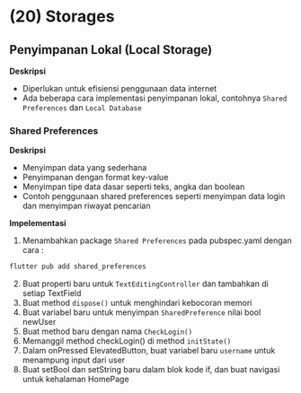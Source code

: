 # (20) Storages

## Penyimpanan Lokal (Local Storage)

**Deskripsi**
- Diperlukan untuk efisiensi penggunaan data internet
- Ada beberapa cara implementasi penyimpanan lokal, contohnya `Shared Preferences` dan `Local Database`


### Shared Preferences
**Deskripsi**
- Menyimpan data yang sederhana
- Penyimpanan dengan format key-value
- Menyimpan tipe data dasar seperti teks, angka dan boolean
- Contoh penggunaan shared preferences seperti menyimpan data login dan menyimpan riwayat pencarian

**Impelementasi**
1. Menambahkan package `Shared Preferences` pada pubspec.yaml dengan cara :
```dart
flutter pub add shared_preferences
```
2. Buat properti baru untuk `TextEditingController` dan tambahkan di setiap TextField
3. Buat method `dispose()` untuk menghindari kebocoran memori
4. Buat variabel baru untuk menyimpan `SharedPreference` nilai bool newUser
5. Buat method baru dengan nama `CheckLogin()`
6. Memanggil method checkLogin() di method `initState()`
7. Dalam onPressed ElevatedButton, buat variabel baru `username` untuk menampung input dari user
8. Buat setBool dan setString baru dalam blok kode if, dan buat navigasi untuk kehalaman HomePage